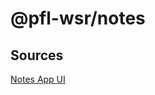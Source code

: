# @pfl-wsr/notes

## Sources

[Notes App UI](https://www.figma.com/community/file/1014161465589596715)
